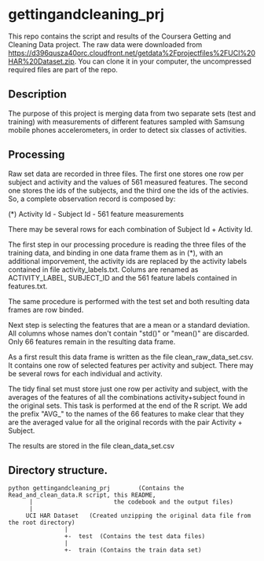 gettingandcleaning_prj
======================

This repo contains the script and results of the Coursera Getting and Cleaning Data project. The raw data were downloaded from https://d396qusza40orc.cloudfront.net/getdata%2Fprojectfiles%2FUCI%20HAR%20Dataset.zip.
You can clone it in your computer, the uncompressed required files are part of the repo.


## Description

The purpose of this project is merging data from two separate sets (test and training) with measurements of different features sampled with Samsung mobile phones accelerometers, in order to detect six classes of activities.

## Processing

Raw set data are recorded in three files. The first one stores one row per subject and activity and the values of 561 measured features. The second one stores the ids of the subjects, and the third one the ids of the activies. So, a complete observation record is composed by:

(*) Activity Id - Subject Id - 561 feature measurements

There may be several rows for each combination of Subject Id + Activity Id.

The first step in our processing procedure is reading the three files of the
training data, and binding in one data frame them as in (*), with an additional imporvement, the activity ids are replaced by the activity labels contained in file activity_labels.txt. Colums are renamed as ACTIVITY_LABEL, SUBJECT_ID and the 561 feature labels contained in features.txt.

The same procedure is performed with the test set and both resulting data frames are row binded.

Next step is selecting the features that are a mean or a standard deviation. All columns whose names don't contain "std()" or "mean()" are discarded. Only
66 features remain in the resulting data frame.

As a first result this data frame is written as the file clean_raw_data_set.csv. It contains one row of selected features
per activity and subject. There may be several rows for each individual and activity.

The tidy final set must store just one row per activity and subject, with the averages of the features of all the combinations activity+subject found in the original sets. This task is performed at the end of the R script. We add the prefix "AVG_" to the names of the 66 features to make clear that they are the
averaged value for all the original records with the pair Activity + Subject.

The results are stored in the file clean_data_set.csv

## Directory structure.
```
python gettingandcleaning_prj        (Contains the Read_and_clean_data.R script, this README,
      |                       the codebook and the output files)
      |
     UCI HAR Dataset   (Created unzipping the original data file from the root directory)
                |
                +-  test  (Contains the test data files)
                |
                +-  train (Contains the train data set)
```

